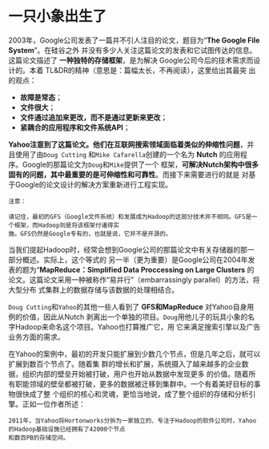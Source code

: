 一只小象出生了
===================================================================================
2003年，Google公司发表了一篇并不引人注目的论文，题目为“**The Google File System**”。在硅谷之外
并没有多少人关注这篇论文的发表和它试图传达的信息。这篇论文描述了 **一种独特的存储框架**，是为解决
Google公司今后的技术需求而设计的。本着 TL&DR的精神（意思是：篇幅太长，不再阅读），这里给出其最突
出的观点：
+ **故障是常态**；
+ **文件很大**；
+ **文件通过追加来更改，而不是通过更新来更改**；
+ **紧耦合的应用程序和文件系统API**；

**Yahoo注意到了这篇论文。他们在互联网搜索领域面临着类似的伸缩性问题**，并且使用了由`Doug Cutting`
和`Mike Cafarella`创建的一个名为 **Nutch** 的应用程序。Google的那篇论文为`Doug`和`Mike`提供了一个
框架，**可解决Nutch架构中很多固有的问题，其中最重要的是可伸缩性和可靠性**。而接下来需要进行的就是
对基于Google的论文设计的解决方案重新进行工程实现。
```
注意：

请记住，最初的GFS（Google文件系统）和发展成为Hadoop的这部分技术并不相同。GFS是一个框架，而Hadoop则是将该框架付诸得实
施。GFS仍然是Google专有的，也就是说，它并不是开源的。
```
当我们提起Hadoop时，经常会想到Google公司的那篇论文中有关存储器的那一部分概述。实际上，这个等式的
另一半（更为重要）是Google公司在2004年发表的题为“**MapReduce：Simplified Data Proccessing  on 
Large Clusters** 的论文。这篇论文采用一种被称作“易并行”（embarrassingly parallel）的方法，将大型分布
式集群上的数据存储与该数据的处理相结合。

`Doug Cutting`和`Yahoo`的其他一些人看到了 **GFS和MapReduce** 对Yahoo自身用例的价值，因此从Nutch
剥离出一个单独的项目。`Doug`用他儿子的玩具小象的名字Hadoop来命名这个项目。Yahoo也打算推广它，用
它来满足搜索引擎以及广告业务方面的需求。

在Yahoo的案例中，最初的开发只能扩展到少数几个节点，但是几年之后，就可以扩展到数百个节点了。随着集
群的增长和扩展，系统摄入了越来越多的企业数据，组织内部的壁垒开始被打破，用户也开始从数据中发现更多
的价值。随着所有职能领域的壁垒都被打破，更多的数据被迁移到集群中。一个有着美好目标的事物很快成了整
个组织的核心和灵魂，更恰当地说，成了整个组织的存储和分析引擎。正如一位作者所述：
```
2011年，当Yahoo将Hortonworks分拆为一家独立的、专注于Hadoop的软件公司时，Yahoo的Hadoop基础设施已经拥有了42000个节点
和数百PB的存储空间。
```









